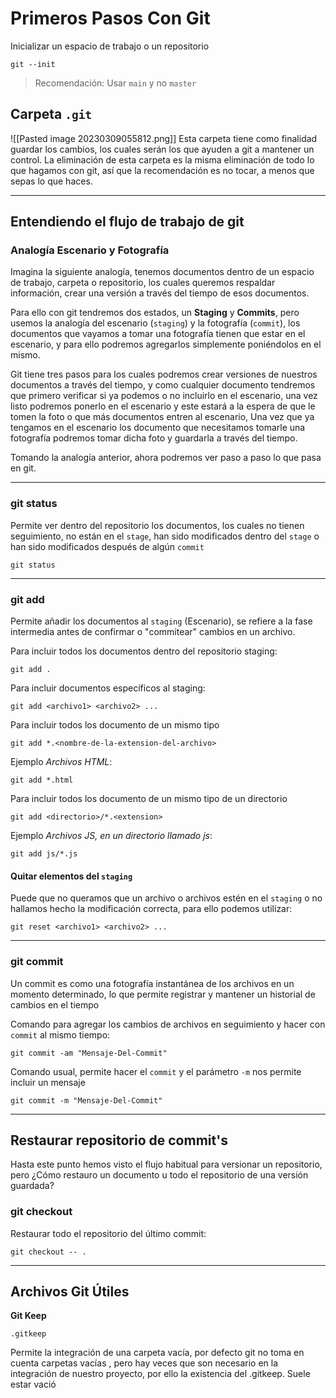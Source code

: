 # Primeros Pasos Con Git

Inicializar un espacio de trabajo o un repositorio
```Shell
git --init
```

>Recomendación: Usar `main` y no `master` 

## Carpeta `.git`

![[Pasted image 20230309055812.png]]
Esta carpeta tiene como finalidad guardar los cambios, los cuales serán los que ayuden a git a mantener un control. La eliminación de esta carpeta es la misma eliminación de todo lo que hagamos con git, así que la recomendación es no tocar, a menos que sepas lo que haces.

---
## Entendiendo el flujo de trabajo de git 

### Analogía Escenario y Fotografía

Imagina la siguiente analogía, tenemos documentos dentro de un espacio de trabajo, carpeta o repositorio, los cuales queremos respaldar información, crear una versión a través del tiempo de esos documentos. 

Para ello con git tendremos dos estados, un **Staging** y **Commits**, pero usemos la analogía del escenario (`staging`) y la fotografía (`commit`), los documentos que vayamos a tomar una fotografía tienen que estar en el escenario, y para ello podremos agregarlos simplemente poniéndolos en el mismo. 

Git tiene tres pasos para los cuales podremos crear versiones de nuestros documentos a través del tiempo, y como cualquier documento tendremos que primero verificar si ya podemos o no incluirlo en el escenario, una vez listo podremos ponerlo en el escenario y este estará a la espera de que le tomen la foto o que más documentos entren al escenario, Una vez que ya tengamos en el escenario los documento que necesitamos tomarle una fotografía podremos tomar dicha foto y guardarla a través del tiempo.

Tomando la analogía anterior, ahora podremos ver paso a paso lo que pasa en git.

---
### git status
Permite ver dentro del repositorio los documentos, los cuales no tienen seguimiento, no están en el `stage`, han sido modificados dentro del `stage` o han sido modificados después de algún `commit`
```Shell
git status
```

---
### git add
Permite añadir los documentos al `staging` (Escenario), se refiere a la fase intermedia antes de confirmar o "commitear" cambios en un archivo.

Para incluir todos los documentos dentro del repositorio staging:
```Shell
git add .
```

Para incluir documentos específicos al staging:
```Shell
git add <archivo1> <archivo2> ...
```

Para incluir todos los documento de un mismo tipo
```Shell
git add *.<nombre-de-la-extension-del-archivo>
```
Ejemplo *Archivos HTML*:
```Shell
git add *.html
```

Para incluir todos los documento de un mismo tipo de un directorio
```Shell
git add <directorio>/*.<extension>
```
Ejemplo *Archivos JS, en un directorio llamado js*:
```Shell
git add js/*.js
```

#### Quitar elementos del `staging`
Puede que no queramos que un archivo o archivos estén en el `staging`  o no hallamos hecho la modificación correcta, para ello podemos utilizar: 
```Shell 
git reset <archivo1> <archivo2> ...
```

---
### git commit
Un commit es como una fotografía instantánea de los archivos en un momento determinado, lo que permite registrar y mantener un historial de cambios en el tiempo

Comando para agregar los cambios de archivos en seguimiento y hacer con `commit` al mismo tiempo:
```Shell
git commit -am "Mensaje-Del-Commit"
```

Comando usual, permite hacer el `commit` y el parámetro `-m` nos permite incluir un mensaje
```Shell
git commit -m "Mensaje-Del-Commit"
```

---
## Restaurar repositorio de commit's 
Hasta este punto hemos visto el flujo habitual para versionar un repositorio, pero ¿Cómo restauro un documento u todo el repositorio de una versión guardada?

### git checkout
Restaurar todo el repositorio del último commit:
```Shell
git checkout -- .
```

---
## Archivos Git Útiles

**Git Keep**
```Shell
.gitkeep
```
Permite la integración de una carpeta vacía, por defecto git no toma en cuenta carpetas vacías , pero hay veces que son necesario en la integración de nuestro proyecto, por ello la existencia del .gitkeep. 
Suele estar vació

